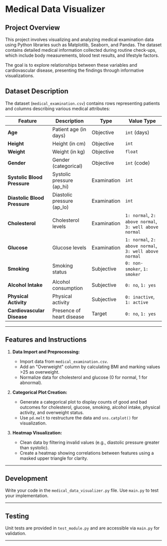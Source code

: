 # Medical Data Visualizer  

## Project Overview  
This project involves visualizing and analyzing medical examination data using Python libraries such as Matplotlib, Seaborn, and Pandas. The dataset contains detailed medical information collected during routine check-ups, which include body measurements, blood test results, and lifestyle factors.  

The goal is to explore relationships between these variables and cardiovascular disease, presenting the findings through informative visualizations.  

## Dataset Description  
The dataset (`medical_examination.csv`) contains rows representing patients and columns describing various medical attributes:  

| Feature                       | Description                          | Type            | Value Type                  |  
|-------------------------------|--------------------------------------|-----------------|----------------------------|  
| **Age**                       | Patient age (in days)               | Objective       | `int` (days)               |  
| **Height**                    | Height (in cm)                      | Objective       | `int`                      |  
| **Weight**                    | Weight (in kg)                      | Objective       | `float`                    |  
| **Gender**                    | Gender (categorical)                | Objective       | `int` (code)               |  
| **Systolic Blood Pressure**   | Systolic pressure (ap_hi)           | Examination     | `int`                      |  
| **Diastolic Blood Pressure**  | Diastolic pressure (ap_lo)          | Examination     | `int`                      |  
| **Cholesterol**               | Cholesterol levels                  | Examination     | `1: normal`, `2: above normal`, `3: well above normal` |  
| **Glucose**                   | Glucose levels                      | Examination     | `1: normal`, `2: above normal`, `3: well above normal` |  
| **Smoking**                   | Smoking status                      | Subjective      | `0: non-smoker`, `1: smoker` |  
| **Alcohol Intake**            | Alcohol consumption                 | Subjective      | `0: no`, `1: yes`           |  
| **Physical Activity**         | Physical activity                   | Subjective      | `0: inactive`, `1: active`  |  
| **Cardiovascular Disease**    | Presence of heart disease           | Target          | `0: no`, `1: yes`           |  

---

## Features and Instructions  

1. **Data Import and Preprocessing:**  
   - Import data from `medical_examination.csv`.  
   - Add an "Overweight" column by calculating BMI and marking values >25 as overweight.  
   - Normalize data for cholesterol and glucose (0 for normal, 1 for abnormal).  

2. **Categorical Plot Creation:**  
   - Generate a categorical plot to display counts of good and bad outcomes for cholesterol, glucose, smoking, alcohol intake, physical activity, and overweight status.  
   - Use `pd.melt` to restructure the data and `sns.catplot()` for visualization.  

3. **Heatmap Visualization:**  
   - Clean data by filtering invalid values (e.g., diastolic pressure greater than systolic).  
   - Create a heatmap showing correlations between features using a masked upper triangle for clarity.  

---

## Development  

Write your code in the `medical_data_visualizer.py` file. Use `main.py` to test your implementation.  

---

## Testing  

Unit tests are provided in `test_module.py` and are accessible via `main.py` for validation.  

---

